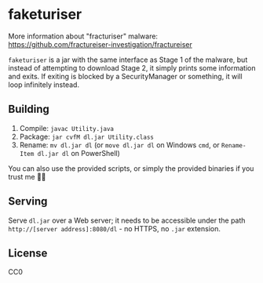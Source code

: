 # faketuriser

More information about "fracturiser" malware: https://github.com/fractureiser-investigation/fractureiser

`faketuriser` is a jar with the same interface as Stage 1 of the malware, but instead of attempting to download Stage 2, it simply prints some information and exits. If exiting is blocked by a SecurityManager or something, it will loop infinitely instead.

## Building

1. Compile: `javac Utility.java`
2. Package: `jar cvfM dl.jar Utility.class`
3. Rename: `mv dl.jar dl` (or `move dl.jar dl` on Windows `cmd`, or `Rename-Item dl.jar dl` on PowerShell)

You can also use the provided scripts, or simply the provided binaries if you trust me 🕵️‍♂️

## Serving

Serve `dl.jar` over a Web server; it needs to be accessible under the path `http://[server address]:8080/dl` - no HTTPS, no `.jar` extension.

## License

CC0